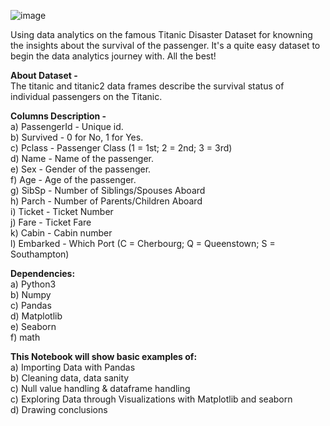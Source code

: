 ![image](https://user-images.githubusercontent.com/74640176/171986561-da63ba07-9f93-46a1-9585-169feb533a94.png)

Using data analytics on the famous Titanic Disaster Dataset for knowning the insights about the survival of the passenger.
It's a quite easy dataset to begin the data analytics journey with. All the best!

<B>About Dataset - </B><br />
The titanic and titanic2 data frames describe the survival status of individual passengers on the Titanic.

<B>Columns Description -</B><br />
  a) PassengerId - Unique id.<br />
  b) Survived - 0 for No, 1 for Yes.<br />
  c) Pclass - Passenger Class (1 = 1st; 2 = 2nd; 3 = 3rd)<br />
  d) Name - Name of the passenger.<br />
  e) Sex - Gender of the passenger.<br />
  f) Age - Age of the passenger. <br />
  g) SibSp - Number of Siblings/Spouses Aboard<br />
  h) Parch - Number of Parents/Children Aboard<br />
  i) Ticket - Ticket Number<br />
  j) Fare - Ticket Fare<br />
  k) Cabin - Cabin number<br />
  l) Embarked - Which Port (C = Cherbourg; Q = Queenstown; S = Southampton)<br />
  
<B>Dependencies:</B><br />
  a) Python3<br />
  b) Numpy<br />
  c) Pandas<br />
  d) Matplotlib<br />
  e) Seaborn<br />
  f) math<br />
  
<B>This Notebook will show basic examples of:</B><br />
  a) Importing Data with Pandas<br />
  b) Cleaning data, data sanity <br />
  c) Null value handling & dataframe handling<br />
  c) Exploring Data through Visualizations with Matplotlib and seaborn<br />
  d) Drawing conclusions<br />
